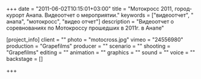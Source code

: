 +++
date = "2011-06-02T10:15:01+03:00"
title = "Мотокросс 2011, город-курорт Анапа. Видеоотчет о мероприятии."
keywords = ["видеоотчет", " анапа", "мотокросс", "видео отчет"]
description = "Видеоотчет о соревнованиях по Мотокроссу прошедших в 2011г. в Анапе"

[project_info]
    client = ""
    photo = "motocross.jpg"
    vimeo = "24556980"
    production = "Grapefilms"
    producer = ""
    scenario = ""
    shooting = "Grapefilms"
    editing = ""
    animation = ""
    graphics = ""
    sound = ""
    voice = ""
    backstage = []

+++
